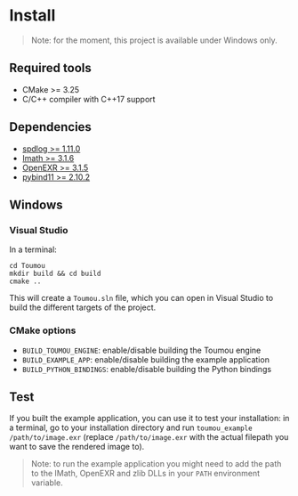 # Install

> Note: for the moment, this project is available under Windows only.

## Required tools

- CMake >= 3.25
- C/C++ compiler with C++17 support

## Dependencies

- [spdlog >= 1.11.0](https://github.com/gabime/spdlog)
- [Imath >= 3.1.6](https://github.com/AcademySoftwareFoundation/Imath)
- [OpenEXR >= 3.1.5](https://github.com/AcademySoftwareFoundation/openexr)
- [pybind11 >= 2.10.2](https://github.com/pybind/pybind11)

## Windows

### Visual Studio

In a terminal:
```
cd Toumou
mkdir build && cd build
cmake .. 
```

This will create a `Toumou.sln` file, which you can open in Visual Studio to build the different targets of the project.

### CMake options

- `BUILD_TOUMOU_ENGINE`: enable/disable building the Toumou engine
- `BUILD_EXAMPLE_APP`: enable/disable building the example application
- `BUILD_PYTHON_BINDINGS`: enable/disable building the Python bindings

## Test

If you built the example application, you can use it to test your installation: in a terminal, go to your installation directory and run `toumou_example /path/to/image.exr` (replace `/path/to/image.exr` with the actual filepath you want to save the rendered image to).

> Note: to run the example application you might need to add the path to the IMath, OpenEXR and zlib DLLs in your `PATH` environment variable.
